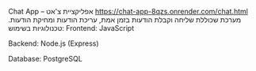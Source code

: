 Chat App – אפליקציית צ'אט
https://chat-app-8qzs.onrender.com/chat.html
מערכת שכוללת שליחה וקבלת הודעות בזמן אמת, עריכת הודעות ומחיקת הודעות.
טכנולוגיות בשימוש:
Frontend: JavaScript 

Backend: Node.js (Express)

Database: PostgreSQL
